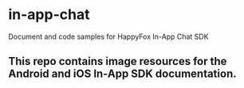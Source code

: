 # in-app-chat
Document and code samples for HappyFox In-App Chat SDK
<h2>This repo contains image resources for the Android and iOS In-App SDK documentation.<h2>
